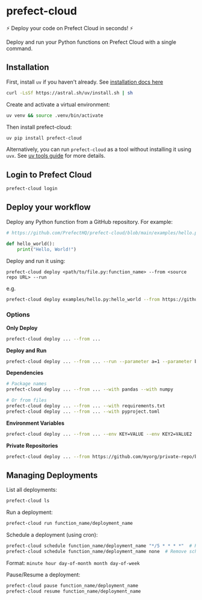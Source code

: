 # prefect-cloud

:zap: Deploy your code on Prefect Cloud in seconds! :zap:

Deploy and run your Python functions on Prefect Cloud with a single command.

## Installation
First, install `uv` if you haven't already. See [installation docs here](https://docs.astral.sh/uv/getting-started/installation/)
```bash
curl -LsSf https://astral.sh/uv/install.sh | sh
```

Create and activate a virtual environment:
```bash
uv venv && source .venv/bin/activate
```

Then install prefect-cloud:
```bash
uv pip install prefect-cloud
```

Alternatively, you can run `prefect-cloud` as a tool without installing it using `uvx`. See [uv tools guide](https://docs.astral.sh/uv/guides/tools/) for more details.

## Login to Prefect Cloud

```bash
prefect-cloud login
```

## Deploy your workflow

Deploy any Python function from a GitHub repository. For example:

```python
# https://github.com/PrefectHQ/prefect-cloud/blob/main/examples/hello.py

def hello_world():
    print("Hello, World!")
```

Deploy and run it using:
```
prefect-cloud deploy <path/to/file.py:function_name> --from <source repo URL> --run
```
e.g.
```bash
prefect-cloud deploy examples/hello.py:hello_world --from https://github.com/PrefectHQ/prefect-cloud/ --run
```

### Options
**Only Deploy**
```bash
prefect-cloud deploy ... --from ...
```

**Deploy and Run**
```bash
prefect-cloud deploy ... --from ... --run --parameter a=1 --parameter b=2 
```

**Dependencies**

```bash
# Package names
prefect-cloud deploy ... --from ... --with pandas --with numpy

# Or from files
prefect-cloud deploy ... --from ... --with requirements.txt
prefect-cloud deploy ... --from ... --with pyproject.toml
```

**Environment Variables**
```bash
prefect-cloud deploy ... --from ... --env KEY=VALUE --env KEY2=VALUE2
```

**Private Repositories**
```bash
prefect-cloud deploy ... --from https://github.com/myorg/private-repo/blob/main/flows.py --credentials GITHUB_TOKEN
```

## Managing Deployments

List all deployments:
```bash
prefect-cloud ls
```

Run a deployment:
```bash
prefect-cloud run function_name/deployment_name
```

Schedule a deployment (using cron):
```bash
prefect-cloud schedule function_name/deployment_name "*/5 * * * *"  # Run every 5 minutes
prefect-cloud schedule function_name/deployment_name none  # Remove schedule
```
Format: `minute hour day-of-month month day-of-week`

Pause/Resume a deployment:
```bash
prefect-cloud pause function_name/deployment_name
prefect-cloud resume function_name/deployment_name
```
